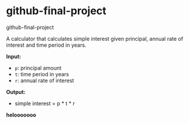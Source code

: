 # github-final-project
github-final-project

A calculator that calculates simple interest given principal, annual rate of interest and time period in years.

**Input:**
- `p`: principal amount  
- `t`: time period in years  
- `r`: annual rate of interest  

**Output:**
- simple interest = p * t * r

**helooooooo**